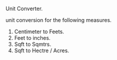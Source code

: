 Unit Converter.

unit conversion for the following measures. 
1. Centimeter to Feets.
2. Feet to inches.
3. Sqft to Sqmtrs. 
4. Sqft to Hectre / Acres.
